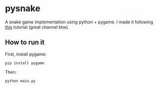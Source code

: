 # pysnake
A snake game implementation using python + pygame. I made it following
<a href="https://www.youtube.com/watch?v=QFvqStqPCRU&ab_channel=ClearCode" target="_blank">this</a> tutorial (great channel btw).

## How to run it

First, install pygame:

```pip install pygame```

Then:

```python main.py```

